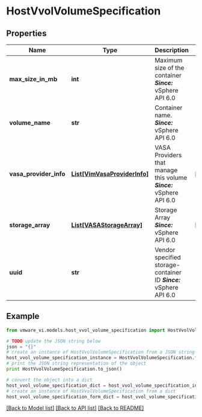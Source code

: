 # HostVvolVolumeSpecification


## Properties
Name | Type | Description | Notes
------------ | ------------- | ------------- | -------------
**max_size_in_mb** | **int** | Maximum size of the container  ***Since:*** vSphere API 6.0  | 
**volume_name** | **str** | Container name.  ***Since:*** vSphere API 6.0  | 
**vasa_provider_info** | [**List[VimVasaProviderInfo]**](VimVasaProviderInfo.md) | VASA Providers that manage this volume  ***Since:*** vSphere API 6.0  | [optional] 
**storage_array** | [**List[VASAStorageArray]**](VASAStorageArray.md) | Storage Array  ***Since:*** vSphere API 6.0  | [optional] 
**uuid** | **str** | Vendor specified storage-container ID  ***Since:*** vSphere API 6.0  | 

## Example

```python
from vmware_vi.models.host_vvol_volume_specification import HostVvolVolumeSpecification

# TODO update the JSON string below
json = "{}"
# create an instance of HostVvolVolumeSpecification from a JSON string
host_vvol_volume_specification_instance = HostVvolVolumeSpecification.from_json(json)
# print the JSON string representation of the object
print HostVvolVolumeSpecification.to_json()

# convert the object into a dict
host_vvol_volume_specification_dict = host_vvol_volume_specification_instance.to_dict()
# create an instance of HostVvolVolumeSpecification from a dict
host_vvol_volume_specification_form_dict = host_vvol_volume_specification.from_dict(host_vvol_volume_specification_dict)
```
[[Back to Model list]](../README.md#documentation-for-models) [[Back to API list]](../README.md#documentation-for-api-endpoints) [[Back to README]](../README.md)


